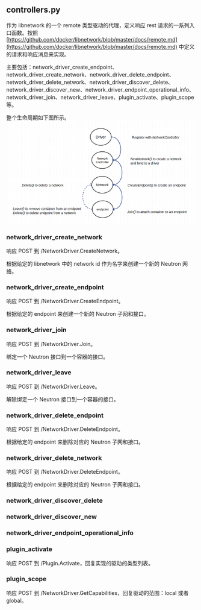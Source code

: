 ## controllers.py
作为 libnetwork 的一个 remote 类型驱动的代理，定义响应 rest 请求的一系列入口函数。按照 [https://github.com/docker/libnetwork/blob/master/docs/remote.md](https://github.com/docker/libnetwork/blob/master/docs/remote.md) 中定义的请求和响应消息来实现。

主要包括：network_driver_create_endpoint、network_driver_create_network、network_driver_delete_endpoint、network_driver_delete_network、network_driver_discover_delete、network_driver_discover_new、network_driver_endpoint_operational_info、network_driver_join、network_driver_leave、plugin_activate、plugin_scope等。

整个生命周期如下图所示。
![](../_images/cnm_lifecycle.png)

### network_driver_create_network
响应 POST 到 /NetworkDriver.CreateNetwork。

根据给定的 libnetwork 中的 network id 作为名字来创建一个新的 Neutron 网络。

### network_driver_create_endpoint
响应 POST 到 /NetworkDriver.CreateEndpoint。

根据给定的 endpoint 来创建一个新的 Neutron 子网和接口。

### network_driver_join
响应 POST 到 /NetworkDriver.Join。

绑定一个 Neutron 接口到一个容器的接口。

### network_driver_leave
响应 POST 到 /NetworkDriver.Leave。

解除绑定一个 Neutron 接口到一个容器的接口。

### network_driver_delete_endpoint
响应 POST 到 /NetworkDriver.DeleteEndpoint。

根据给定的 endpoint 来删除对应的 Neutron 子网和接口。

### network_driver_delete_network
响应 POST 到 /NetworkDriver.DeleteEndpoint。

根据给定的 endpoint 来删除对应的 Neutron 子网和接口。

### network_driver_discover_delete

### network_driver_discover_new

### network_driver_endpoint_operational_info




### plugin_activate
响应 POST 到 /Plugin.Activate，回复实现的驱动的类型列表。

### plugin_scope
响应 POST 到 /NetworkDriver.GetCapabilities，回复驱动的范围：local 或者 global。